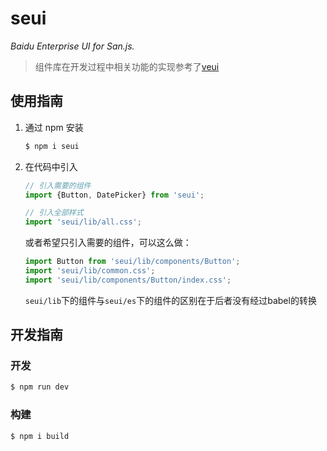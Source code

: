 # seui

*Baidu Enterprise UI for San.js.*

> 组件库在开发过程中相关功能的实现参考了[veui](https://github.com/ecomfe/veui)

## 使用指南

1. 通过 npm 安装

    ```sh
    $ npm i seui
    ```

2. 在代码中引入

    ```js
    // 引入需要的组件
    import {Button, DatePicker} from 'seui';

    // 引入全部样式
    import 'seui/lib/all.css';
    ```

    或者希望只引入需要的组件，可以这么做：

    ```js
    import Button from 'seui/lib/components/Button';
    import 'seui/lib/common.css';
    import 'seui/lib/components/Button/index.css';
    ```
    `seui/lib`下的组件与`seui/es`下的组件的区别在于后者没有经过babel的转换

## 开发指南

### 开发

```sh
$ npm run dev
```

### 构建

```sh
$ npm i build
```